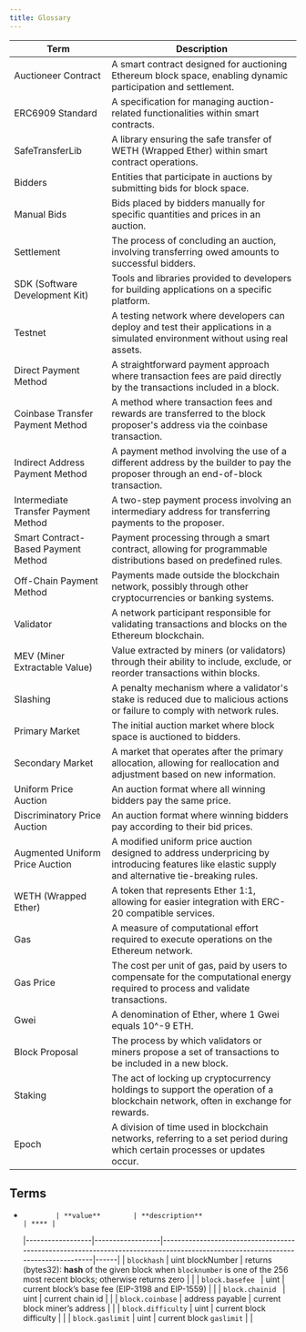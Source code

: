 ```yaml
---
title: Glossary
---
```


| Term                                 | Description                                                                                                                                       |
| ------------------------------------ | ------------------------------------------------------------------------------------------------------------------------------------------------- |
| Auctioneer Contract                  | A smart contract designed for auctioning Ethereum block space, enabling dynamic participation and settlement.                                     |
| ERC6909 Standard                     | A specification for managing auction-related functionalities within smart contracts.                                                              |
| SafeTransferLib                      | A library ensuring the safe transfer of WETH (Wrapped Ether) within smart contract operations.                                                    |
| Bidders                              | Entities that participate in auctions by submitting bids for block space.                                                                         |
| Manual Bids                          | Bids placed by bidders manually for specific quantities and prices in an auction.                                                                 |
| Settlement                           | The process of concluding an auction, involving transferring owed amounts to successful bidders.                                                  |
| SDK (Software Development Kit)       | Tools and libraries provided to developers for building applications on a specific platform.                                                      |
| Testnet                              | A testing network where developers can deploy and test their applications in a simulated environment without using real assets.                   |
| Direct Payment Method                | A straightforward payment approach where transaction fees are paid directly by the transactions included in a block.                              |
| Coinbase Transfer Payment Method     | A method where transaction fees and rewards are transferred to the block proposer's address via the coinbase transaction.                         |
| Indirect Address Payment Method      | A payment method involving the use of a different address by the builder to pay the proposer through an end-of-block transaction.                 |
| Intermediate Transfer Payment Method | A two-step payment process involving an intermediary address for transferring payments to the proposer.                                           |
| Smart Contract-Based Payment Method  | Payment processing through a smart contract, allowing for programmable distributions based on predefined rules.                                   |
| Off-Chain Payment Method             | Payments made outside the blockchain network, possibly through other cryptocurrencies or banking systems.                                         |
| Validator                            | A network participant responsible for validating transactions and blocks on the Ethereum blockchain.                                              |
| MEV (Miner Extractable Value)        | Value extracted by miners (or validators) through their ability to include, exclude, or reorder transactions within blocks.                       |
| Slashing                             | A penalty mechanism where a validator's stake is reduced due to malicious actions or failure to comply with network rules.                        |
| Primary Market                       | The initial auction market where block space is auctioned to bidders.                                                                             |
| Secondary Market                     | A market that operates after the primary allocation, allowing for reallocation and adjustment based on new information.                           |
| Uniform Price Auction                | An auction format where all winning bidders pay the same price.                                                                                   |
| Discriminatory Price Auction         | An auction format where winning bidders pay according to their bid prices.                                                                        |
| Augmented Uniform Price Auction      | A modified uniform price auction designed to address underpricing by introducing features like elastic supply and alternative tie-breaking rules. |
| WETH (Wrapped Ether)                 | A token that represents Ether 1:1, allowing for easier integration with ERC-20 compatible services.                                               |
| Gas                                  | A measure of computational effort required to execute operations on the Ethereum network.                                                         |
| Gas Price                            | The cost per unit of gas, paid by users to compensate for the computational energy required to process and validate transactions.                 |
| Gwei                                 | A denomination of Ether, where 1 Gwei equals 10^-9 ETH.                                                                                           |
| Block Proposal                       | The process by which validators or miners propose a set of transactions to be included in a new block.                                            |
| Staking                              | The act of locking up cryptocurrency holdings to support the operation of a blockchain network, often in exchange for rewards.                    |
| Epoch                                | A division of time used in blockchain networks, referring to a set period during which certain processes or updates occur.                        |

## Terms

-             | **value**        | **description**                                                                                                                 | **** |
    |------------------|------------------|---------------------------------------------------------------------------------------------------------------------------------|------|
    | `blockhash` | uint blockNumber | returns (bytes32): **hash** of the given
    block when `blocknumber` is one of the 256 most recent blocks; otherwise
    returns zero | | | `block.basefee ` | uint | current block’s base fee
    (EIP-3198 and EIP-1559) | | | `block.chainid ` | uint | current chain id | |
    | `block.coinbase` | address payable | current block miner’s address | | |
    `block.difficulty` | uint | current block difficulty | | | `block.gaslimit`
    | uint | current block `gaslimit` | |
